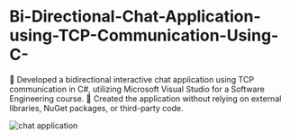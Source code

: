 # Bi-Directional-Chat-Application-using-TCP-Communication-Using-C-

 Developed a bidirectional interactive chat application using TCP communication in C#, utilizing 
Microsoft Visual Studio for a Software Engineering course. 
 Created the application without relying on external libraries, NuGet packages, or third-party code.

![chat application](https://github.com/balqisnaguwib/Bi-Directional-Chat-Application-using-TCP-Communication-Using-C-/assets/156586237/397f6225-61d9-40f2-93a5-cfc464b7c505)

